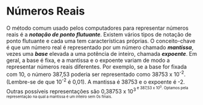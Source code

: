 # Números Reais

O método comum usado pelos computadores para representar números reais é a **_notação de ponto flutuante_**. Existem vários tipos de notação de ponto flutuante e cada uma tem características próprias. O conceito-chave é que um número real é representado por um número chamado **_mantissa_**, vezes uma **_base_** elevada a uma potência de inteiro, chamada **_expoente_**. Em geral, a base é fixa, e a mantissa e o expoente variam de modo a representar números reais diferentes. Por exemplo, se a base for fixada com 10, o número 387,53 poderia ser representado como 38753 x 10<sup>-2</sup>. (Lembre-se de que 10<sup>-2</sup> é 0,01). A mantissa é 38753 e o expoente é -2. Outras possíveis representações são 0,38753 x 10<sup>3<sup> e 387,53 x 10<sup>0</sup>. Optamos pela representação na qual a mantissa é um inteiro sem 0s finais.
